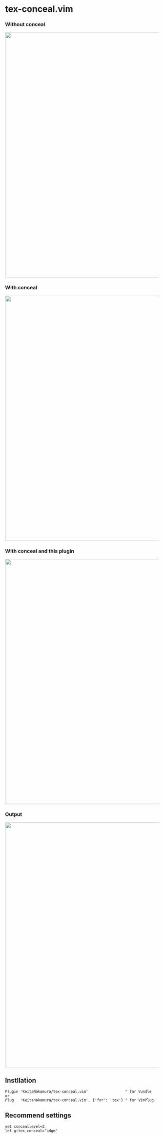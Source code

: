 # tex-conceal.vim

### Without conceal
<img src="https://github.com/KeitaNakamura/tex-conceal.vim/blob/master/normal.png" width="800">

### With conceal
<img src="https://github.com/KeitaNakamura/tex-conceal.vim/blob/master/conceal.png" width="800">

### With conceal and this plugin
<img src="https://github.com/KeitaNakamura/tex-conceal.vim/blob/master/conceal_plugin.png" width="800">

### Output
<img src="https://github.com/KeitaNakamura/tex-conceal.vim/blob/master/output.png" width="800">

## Instllation
```vim:~/.vimrc
Plugin 'KeitaNakamura/tex-conceal.vim'                 " for Vundle
or
Plug   'KeitaNakamura/tex-conceal.vim', {'for': 'tex'} " for VimPlug
```

## Recommend settings
```vim:~/.vimrc
set conceallevel=2
let g:tex_conceal="adgm"
```
